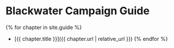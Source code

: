 # Blackwater Campaign Guide

{% for chapter in site.guide %}
* [{{ chapter.title }}]({{ chapter.url | relative_url }})
{% endfor %}
